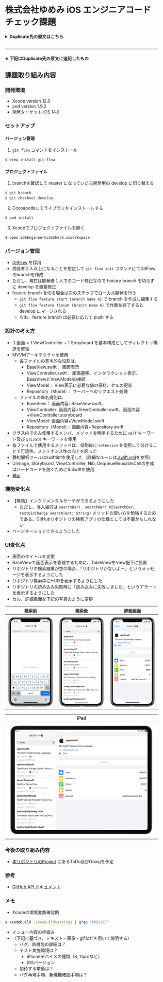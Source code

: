# 株式会社ゆめみ iOS エンジニアコードチェック課題

<details>
<summary><b>Duplicate先の原文はこちら</b></summary>
<div>


## 概要

本プロジェクトは株式会社ゆめみ（以下弊社）が、弊社に iOS エンジニアを希望する方に出す課題のベースプロジェクトです。本課題が与えられた方は、下記の概要を詳しく読んだ上で課題を取り組んでください。

## アプリ仕様

本アプリは GitHub のリポジトリーを検索するアプリです。

![動作イメージ](README_Images/app.gif)

### 環境

- IDE：基本最新の安定版（本概要作成時点では Xcode 11.4.1）
- Swift：基本最新の安定版（本概要作成時点では Swift 5.1）
- 開発ターゲット：基本最新の安定版（本概要作成時点では iOS 13.4）
- サードパーティーライブラリーの利用：オープンソースのものに限り制限しない

### 動作

1. 何かしらのキーワードを入力
2. GitHub API（`search/repositories`）でリポジトリーを検索し、結果一覧を概要（リポジトリ名）で表示
3. 特定の結果を選択したら、該当リポジトリの詳細（リポジトリ名、オーナーアイコン、プロジェクト言語、Star 数、Watcher 数、Fork 数、Issue 数）を表示

## 課題取り組み方法

Issues を確認した上、本プロジェクトを [**Duplicate** してください](https://help.github.com/en/github/creating-cloning-and-archiving-repositories/duplicating-a-repository)（Fork しないようにしてください。必要ならプライベートリポジトリーにしても大丈夫です）。今後のコミットは全てご自身のリポジトリーで行ってください。

コードチェックの課題 Issue は全て [`課題`](https://github.com/yumemi/ios-engineer-codecheck/milestone/1) Milestone がついており、難易度に応じて Label が [`初級`](https://github.com/yumemi/ios-engineer-codecheck/issues?q=is%3Aopen+is%3Aissue+label%3A初級+milestone%3A課題)、[`中級`](https://github.com/yumemi/ios-engineer-codecheck/issues?q=is%3Aopen+is%3Aissue+label%3A中級+milestone%3A課題+) と [`ボーナス`](https://github.com/yumemi/ios-engineer-codecheck/issues?q=is%3Aopen+is%3Aissue+label%3Aボーナス+milestone%3A課題+) に分けられています。課題の必須／選択は下記の表とします：

|   | 初級 | 中級 | ボーナス
|--:|:--:|:--:|:--:|
| 新卒／未経験者 | 必須 | 選択 | 選択 |
| 中途／経験者 | 必須 | 必須 | 選択 |

課題が完成したら、リポジトリーのアドレスを教えてください。

</div>
</details>
<br />

---
#### ※ 下記はDuplicate先の原文に追記したもの

## 課題取り組み内容
### 開発環境
- Xcode version 12.0
- pod version 1.9.3
- 開発ターゲット iOS 14.0

### セットアップ
#### バージョン管理
1. `git flow` コマンドをインストール
``` bash
$ brew install git-flow
```

#### プロジェクトファイル
1. branchを確認して master になっていたら開発用の develop に切り替える
``` bash
$ git branch
$ git checkout develop
```
2. Cocoapodsにてライブラリをインストールする
``` ruby
$ pod install
```
3. Xcodeでプロジェクトファイルを開く
``` bash
$ open iOSEngineerCodeCheck.xcworkspace
```

### バージョン管理
- [GitFlow](https://danielkummer.github.io/git-flow-cheatsheet/index.ja_JP.html) を採用
- 開発者２人以上になることを想定して `git flow init` コマンドにてGitFlowのbranchを作成
- ただし、現在は開発者１人でのコード修正なので feature branch を切らずに develop を直接修正
- feature branch を切る場合は次のステップでローカル開発を行う
  - `git flow feature start {branch name A}` で branch を作成し編集する
  - `git flow feature finish {branch name A}` で作業を終了すると develop にマージされる
  - なお、feature branch は必要に応じて push する

### 設計の考え方
- １画面 = 1 ViewController + 1 Stroyboard を基本構成としてディレクトリ構造を整理
- MVVMアーキテクチャを使用
  - 各ファイルの基本的な役割は、
    - BaseView.swift： 画面表示
    - ViewController.swift： 画面遷移、インタラクション表示、BaseViewとViewModelの接続
    - ViewModel： View表示に必要な値の保持、セルの更新
    - Repository（Model）： サーバーへのリクエスト処理
  - ファイルの命名規則は、
    - BaseView： 画面内容+BaseView.swift、
    - ViewController: 画面内容+ViewController.swift、画面内容+ViewController.storyboard
    - ViewModel: 画面内容+ViewModel.swift
    - Repository（Model）: 画面内容+Repository.swift
- クラス内でのみ使用するメンバ、メソッドを明示するために `self` キーワード及び `private` キーワードを使用
- 各ファイルで使用するメソッドは、役割毎に `extension` を使用して分けることで可読性、メンテナンス性の向上を図った
- 静的解析ツールはswiftlintを使用した（詳細なルールは[.swift.yml](https://github.com/shusuke0812/ios-engineer-codecheck/blob/develop/.swiftlint.yml)を参照）
- UIImage, Storyboard, ViewController, Nib, DequeueReusableCellの生成はハードコードを防ぐためにR.Swiftを使用
- [補足](https://docs.google.com/document/d/17Yw5mwveyvS5llqP7CnE-C9KhJ9JP55ZnwIiUUik4yE/edit?usp=sharing)

### 機能変化点
- 【無効】インクリメンタルサーチができるようにした
  - ただし、導入目的は `searchBar(_ searchBar: UISearchBar, textDidChange searchText: String)` メソッドの使い方を勉強するためである。GitHubリポジトリの検索アプリの仕様としては不要かもしれない
- ページネーションできるようにした

### UI変化点
- 画面のタイトルを変更
- BaseViewで画面表示を管理するために、TableViewをView配下に設置
- リポジトリの検索結果が空の場合、「リポジトリがないよー」というメッセージを表示するようにした
- リポジトリ検索中にHUDを表示するようにした
- リポジトリの読み込み失敗時に「読み込みに失敗しました」というアラートを表示するようにした
- セル、詳細画面を下記の写真のように変更

| 検索前 | 検索後 | 詳細画面 |
|:-----:|:-----:|:-----:|
|![検索前](README_Images/search_screen.png)|![検索後](README_Images/search_result_screen.png)|![詳細画面](README_Images/search_result_detail_screen.png)|

| iPad |
|:----:|
|![iPad](README_Images/iPad_screen.png)|

### 今後の取り組み内容
- [本リポジトリのProject](https://github.com/shusuke0812/ios-engineer-codecheck/projects/1) にあるToDo及びDoingを予定

### 参考
- [GitHub API ドキュメント](https://docs.github.com/ja/rest/reference/search#search-repositories)

### メモ
- Xcodeの環境変数確認例
```bash
$ xcodebuild -showBuildSettings | grep "PROJECT"
```
- イシュー内容の枠組み
- （下記に基づき、テキスト・画像・gifなどを用いて説明する）
  - バグ、新機能の詳細は？
  - テスト実施環境は？
    - iPhoneデバイスの種類（8, 11proなど）
    - iOSバージョン
  - 期待する挙動は？
  - バグ再現手順、新機能確認手順は？